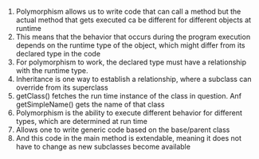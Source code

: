1. Polymorphism allows us to write code that can call a method but the actual method that gets executed ca be different for different objects at runtime
2. This means that the behavior that occurs during the program execution depends on the runtime type of the object, which might differ from its declared type in the code
3. For polymorphism to work, the declared type must have a relationship with the runtime type. 
4. Inheritance is one way to establish a relationship, where a subclass can override from its superclass
5. getClass() fetches the run time instance of the class in question. Anf getSimpleName() gets the name of that class
6. Polymorphism is the ability to execute different behavior for different types, which are determined at run time
7. Allows one to write generic code based on the base/parent class
8. And this code in the main method is extendable, meaning it does not have to change as new subclasses become available 